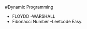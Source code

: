 #Dynamic Programming
<ul>
   <li>FLOYDD -WARSHALL </li>
  <li>Fibonacci Number -Leetcode Easy.</li>
</ul>
